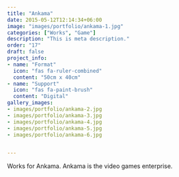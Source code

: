 ```yaml
---
title: "Ankama"
date: 2015-05-12T12:14:34+06:00
image: "images/portfolio/ankama-1.jpg"
categories: ["Works", "Game"]
description: "This is meta description."
order: "17"
draft: false
project_info:
- name: "Format"
  icon: "fas fa-ruler-combined"
  content: "50cm x 40cm"
- name: "Support"
  icon: "fas fa-paint-brush"
  content: "Digital"
gallery_images:
- images/portfolio/ankama-2.jpg
- images/portfolio/ankama-3.jpg
- images/portfolio/ankama-4.jpg
- images/portfolio/ankama-5.jpg
- images/portfolio/ankama-6.jpg


---
```


Works for Ankama. Ankama is the video games enterprise.
